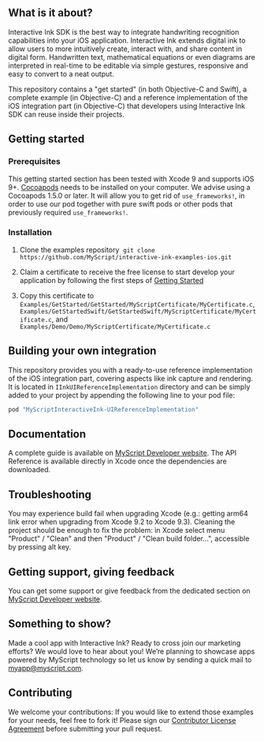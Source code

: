 ## What is it about?

Interactive Ink SDK is the best way to integrate handwriting recognition capabilities into your iOS application. Interactive Ink extends digital ink to allow users to more intuitively create, interact with, and share content in digital form. Handwritten text, mathematical equations or even diagrams are interpreted in real-time to be editable via simple gestures, responsive and easy to convert to a neat output.

This repository contains a "get started" (in both Objective-C and Swift), a complete example (in Objective-C) and a reference implementation of the iOS integration part (in Objective-C) that developers using Interactive Ink SDK can reuse inside their projects.

## Getting started

### Prerequisites

This getting started section has been tested with Xcode 9 and supports iOS 9+.
[Cocoapods](https://guides.cocoapods.org/using/getting-started.html#toc_3) needs to be installed on your computer.
We advise using a Cocoapods 1.5.0 or later. It will allow you to get rid of `use_frameworks!`, in order to use our pod together with pure swift pods or other pods that previously required `use_frameworks!`.

### Installation

1. Clone the examples repository  `git clone https://github.com/MyScript/interactive-ink-examples-ios.git`

2. Claim a certificate to receive the free license to start develop your application by following the first steps of [Getting Started](https://developer.myscript.com/getting-started)

3. Copy this certificate to `Examples/GetStarted/GetStarted/MyScriptCertificate/MyCertificate.c`, `Examples/GetStartedSwift/GetStartedSwift/MyScriptCertificate/MyCertificate.c`, and `Examples/Demo/Demo/MyScriptCertificate/MyCertificate.c`

## Building your own integration

This repository provides you with a ready-to-use reference implementation of the iOS integration part, covering aspects like ink capture and rendering. It is located in `IInkUIReferenceImplementation` directory and can be simply added to your project by appending the following line to your pod file:

```ruby
pod "MyScriptInteractiveInk-UIReferenceImplementation"
```

## Documentation

A complete guide is available on [MyScript Developer website](https://developer.myscript.com/docs/interactive-ink/latest/ios/).
The API Reference is available directly in Xcode once the dependencies are downloaded.

## Troubleshooting

You may experience build fail when upgrading Xcode (e.g.: getting arm64 link error when upgrading from Xcode 9.2 to Xcode 9.3). Cleaning the project should be enough to fix the problem: in Xcode select menu "Product" / "Clean" and then "Product" / "Clean build folder...", accessible by pressing alt key.

## Getting support, giving feedback

You can get some support or give feedback from the dedicated section on [MyScript Developer website](https://developer.myscript.com/support/).

## Something to show?

Made a cool app with Interactive Ink? Ready to cross join our marketing efforts? We would love to hear about you!
We’re planning to showcase apps powered by MyScript technology so let us know by sending a quick mail to [myapp@myscript.com](mailto://myapp@myscript.com).

## Contributing

We welcome your contributions:
If you would like to extend those examples for your needs, feel free to fork it!
Please sign our [Contributor License Agreement](CONTRIBUTING.md) before submitting your pull request.
